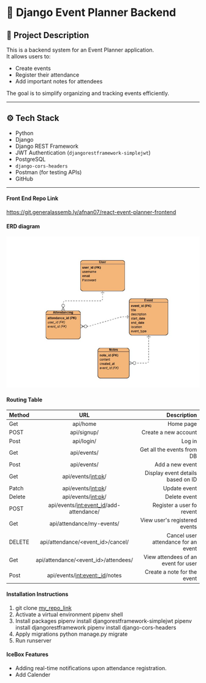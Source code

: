 # 🎯 Django Event Planner Backend

## 📝 Project Description

This is a backend system for an Event Planner application.  
It allows users to:
- Create events
- Register their attendance
- Add important notes for attendees

The goal is to simplify organizing and tracking events efficiently.

---
## ⚙️ Tech Stack

- Python
- Django
- Django REST Framework
- JWT Authentication (`djangorestframework-simplejwt`)
- PostgreSQL
- `django-cors-headers`
- Postman (for testing APIs)
- GitHub

---

#### Front End Repo Link
https://git.generalassemb.ly/afnan07/react-event-planner-frontend

#### ERD diagram
![ERD](./assets/ERD%20event%20planner.png)

#### Routing Table
| Method      | URL                                       | Description                            |
| :---        |    :----:                                 |                                   ---: |
| Get         | api/home                                  | Home page
| POST        | api/signup/                               | Create a new account                   |
| Post        | api/login/                                | Log in                                 |
| Get         | api/events/                               | Get all the events from DB             |
| Post        | api/events/                               | Add a new event                        |
| Get         | api/events/<int:pk>/                      | Display event details based on ID      |
| Patch       | api/events/<int:pk>/                      | Update event                           |
| Delete      | api/events/<int:pk>/                      | Delete event                           |
| POST        | api/events/<int:event_id>/add-attendance/ | Register a user fo revent           |
| Get         | api/attendance/my-events/                 | View user's registered events |
| DELETE      | api/attendance/<event_id>/cancel/         |Cancel user attendance for an event|
| Get         | api/attendance/<event_id>/attendees/      | View attendees of an event for user |
| Post        | api/events/<int:event:_id>/notes          |Create a note for the event  |


#### Installation Instructions
1. git clone [my_repo_link](https://git.generalassemb.ly/afnan07/django-event-planner-backend.git)
2. Activate a virtual environment
   pipenv shell
3. Install packages
    pipenv install djangorestframework-simplejwt 
    pipenv install djangorestframework
     pipenv install django-cors-headers
4. Apply migrations
   python manage.py migrate
5. Run runserver

#### IceBox Features
- Adding real-time notifications upon attendance registration.
- Add Calender


